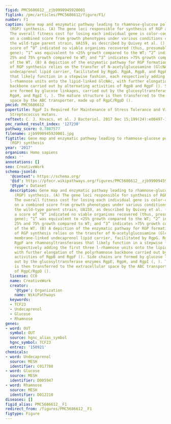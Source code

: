 ```yaml
---
figid: PMC5686612__zjb9990945920001
figlink: /pmc/articles/PMC5686612/figure/F1/
number: F1
caption: Gene map and enzymatic pathway leading to rhamnose-glucose polysaccharide
  (RGP) synthesis. (A) The gene loci responsible for synthesis of RGP are displayed.
  The overall fitness cost for losing each individual gene is color-coded and based
  on a combined score from growth phenotypes under various conditions compared to
  the wild-type parent strain, UA159, as described by Quivey et al. (). Briefly, a
  score of “0” indicated no viable organisms recovered (thus, presumably an essential
  gene); “1” was equivalent to <25% growth compared to the WT; “2” indicates between
  25% and 75% growth compared to WT; and “3” indicates >75% growth compared to that
  of the WT. (B) A depiction of the enzymatic pathway for RGP formation. The initiation
  of RGP synthesis relies on the transfer of N-acetylglucosamine (GlcNAc) onto a membrane-linked
  undecaprenol lipid carrier, facilitated by RgpG. RgpA, RgpB, and RgpF are rhamnosyltransferases
  that likely function in a stepwise fashion, each respectively adding the first three
  l-rhamnose units onto the lipid-linked GlcNAc, with further elongation of the polyrhamnose
  backbone carried out by alternating activities of RgpB and RgpF (). Side chains
  are formed by glucose linkages, carried out by the glucosyltransferase enzymes RgpE,
  RgpH, and RgpI (, ). The mature structure is then transferred to the extracellular
  space by the ABC transporter, made up of RgpC/RgpD ().
pmcid: PMC5686612
papertitle: RgpF Is Required for Maintenance of Stress Tolerance and Virulence in
  Streptococcus mutans.
reftext: C. J. Kovacs, et al. J Bacteriol. 2017 Dec 15;199(24):e00497-17.
pmc_ranked_result_index: '127230'
pathway_score: 0.7887577
filename: zjb9990945920001.jpg
figtitle: Gene map and enzymatic pathway leading to rhamnose-glucose polysaccharide
  (RGP) synthesis
year: '2017'
organisms: Homo sapiens
ndex: ''
annotations: []
seo: CreativeWork
schema-jsonld:
  '@context': https://schema.org/
  '@id': https://pfocr.wikipathways.org/figures/PMC5686612__zjb9990945920001.html
  '@type': Dataset
  description: Gene map and enzymatic pathway leading to rhamnose-glucose polysaccharide
    (RGP) synthesis. (A) The gene loci responsible for synthesis of RGP are displayed.
    The overall fitness cost for losing each individual gene is color-coded and based
    on a combined score from growth phenotypes under various conditions compared to
    the wild-type parent strain, UA159, as described by Quivey et al. (). Briefly,
    a score of “0” indicated no viable organisms recovered (thus, presumably an essential
    gene); “1” was equivalent to <25% growth compared to the WT; “2” indicates between
    25% and 75% growth compared to WT; and “3” indicates >75% growth compared to that
    of the WT. (B) A depiction of the enzymatic pathway for RGP formation. The initiation
    of RGP synthesis relies on the transfer of N-acetylglucosamine (GlcNAc) onto a
    membrane-linked undecaprenol lipid carrier, facilitated by RgpG. RgpA, RgpB, and
    RgpF are rhamnosyltransferases that likely function in a stepwise fashion, each
    respectively adding the first three l-rhamnose units onto the lipid-linked GlcNAc,
    with further elongation of the polyrhamnose backbone carried out by alternating
    activities of RgpB and RgpF (). Side chains are formed by glucose linkages, carried
    out by the glucosyltransferase enzymes RgpE, RgpH, and RgpI (, ). The mature structure
    is then transferred to the extracellular space by the ABC transporter, made up
    of RgpC/RgpD ().
  license: CC0
  name: CreativeWork
  creator:
    '@type': Organization
    name: WikiPathways
  keywords:
  - TCF23
  - Undecaprenol
  - Glucose
  - Rhamnose
genes:
- word: OUT
  symbol: OUT
  source: hgnc_alias_symbol
  hgnc_symbol: TCF23
  entrez: '150921'
chemicals:
- word: Undecaprenol
  source: MESH
  identifier: C017788
- word: Glucose
  source: MESH
  identifier: D005947
- word: Rhamnose
  source: MESH
  identifier: D012210
diseases: []
figid_alias: PMC5686612__F1
redirect_from: /figures/PMC5686612__F1
figtype: Figure
---
```


